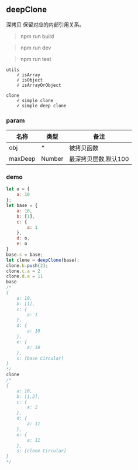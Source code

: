 ## deepClone

深拷贝 保留对应的内部引用关系。

> npm run build

> npm run dev

> npm run test

    utils
        √ isArray
        √ isObject
        √ isArrayOrObject
        
    clone
        √ simple clone
        √ simple deep clone

### param

|名称 |类型 |备注 |
|---|---|---|
| obj|*| 被拷贝函数|
| maxDeep|Number| 最深拷贝层数,默认100|

### demo

```js
let o = {
    a: 10
};
let base = {
    a: 10,
    b: [1],
    c: {
        a: 1
    },
    d: o,
    e: o
}
base.s = base;
let clone = deepClone(base);
clone.b.push(2);
clone.c.a = 2
clone.d.a = 11
base 
/*
{
    a: 10,
    b: [1],
    c: {
        a: 1
    },
    d: {
        a: 10
    },
    e: {
        a: 10
    },
    s: [base Circular]
}
*/
clone
/*
{
    a: 10,
    b: [1,2],
    c: {
        a: 2
    },
    d: {
        a: 11
    },
    e: {
        a: 11
    },
    s: [clone Circular]
}
*/
```